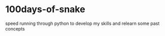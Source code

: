 # 100days-of-snake
speed running through python to develop my skills and relearn some past concepts
